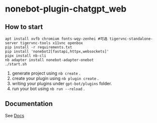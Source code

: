 # nonebot-plugin-chatgpt_web

## How to start

```
apt install xvfb chromium fonts-wqy-zenhei #可选 tigervnc-standalone-server tigervnc-tools x11vnc openbox
pip install -r requirements.txt
pip install 'nonebot2[fastapi,httpx,websockets]'
pipx install nb-cli
nb adapter install nonebot-adapter-onebot
./start.sh
```
1. generate project using `nb create` .
2. create your plugin using `nb plugin create` .
3. writing your plugins under `gpt-bot/plugins` folder.
4. run your bot using `nb run --reload` .

## Documentation

See [Docs](https://nonebot.dev/)
